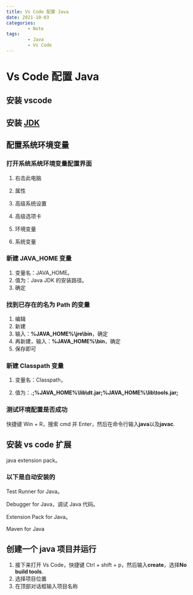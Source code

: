```yaml
---
title: Vs Code 配置 Java
date: 2021-10-03
categories:
        - Note
tags:
        - Java
        - Vs Code
---
```


# Vs Code 配置 Java

## 安装 vscode

## 安装 [JDK](https://www.oracle.com/java/technologies/javase-jdk16-downloads.html)

## 配置系统环境变量

### 打开系统系统环境变量配置界面

1. 右击此电脑
2. 属性
3. 高级系统设置

4. 高级选项卡

5. 环境变量

6. 系统变量

### 新建 JAVA_HOME 变量

1. 变量名：JAVA_HOME。
2. 值为：Java JDK 的安装路径。
3. 确定

### 找到已存在的名为 Path 的变量

1. 编辑
2. 新建
3. 输入：**%JAVA_HOME%\jre\bin**，确定
4. 再新建，输入：**%JAVA_HOME%\bin**，确定
5. 保存即可

### 新建 Classpath 变量

1. 变量名：Classpath，

2. 值为：**.;%JAVA_HOME%\lib\dt.jar;%JAVA_HOME%\lib\tools.jar;**

### 测试环境配置是否成功

快捷键 Win + R，搜索 cmd 并 Enter，然后在命令行输入**java**以及**javac**.

## 安装 vs code 扩展

java extension pack。

### 以下是自动安装的

Test Runner for Java。

Debugger for Java，调试 Java 代码。

Extension Pack for Java。

Maven for Java

## 创建一个 java 项目并运行

1. 接下来打开 Vs Code，快捷键 Ctrl + shift + p，然后输入**create**，选择**No build tools**.
2. 选择项目位置
3. 在顶部对话框输入项目名称
